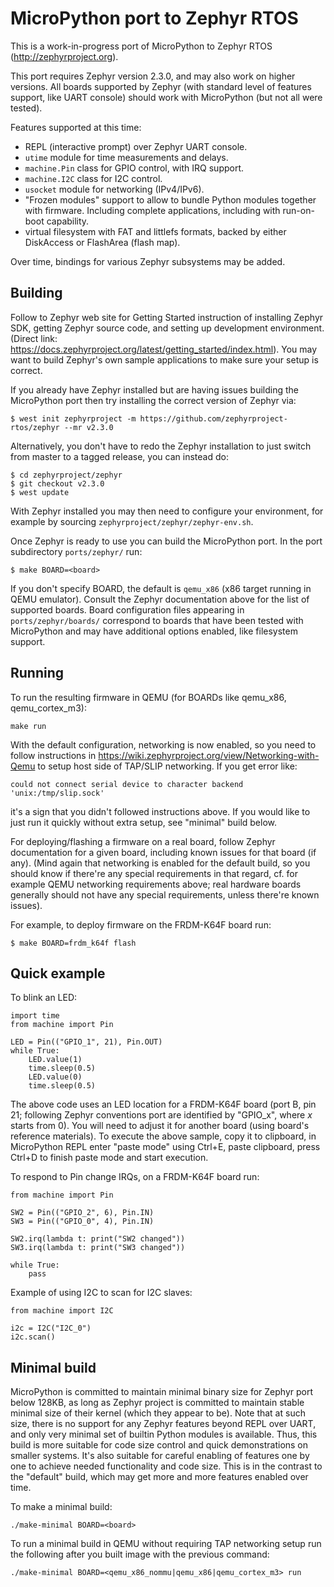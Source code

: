 MicroPython port to Zephyr RTOS
===============================

This is a work-in-progress port of MicroPython to Zephyr RTOS
(http://zephyrproject.org).

This port requires Zephyr version 2.3.0, and may also work on higher
versions.  All boards supported
by Zephyr (with standard level of features support, like UART console)
should work with MicroPython (but not all were tested).

Features supported at this time:

* REPL (interactive prompt) over Zephyr UART console.
* `utime` module for time measurements and delays.
* `machine.Pin` class for GPIO control, with IRQ support.
* `machine.I2C` class for I2C control.
* `usocket` module for networking (IPv4/IPv6).
* "Frozen modules" support to allow to bundle Python modules together
  with firmware. Including complete applications, including with
  run-on-boot capability.
* virtual filesystem with FAT and littlefs formats, backed by either
  DiskAccess or FlashArea (flash map).

Over time, bindings for various Zephyr subsystems may be added.


Building
--------

Follow to Zephyr web site for Getting Started instruction of installing
Zephyr SDK, getting Zephyr source code, and setting up development
environment. (Direct link:
https://docs.zephyrproject.org/latest/getting_started/index.html).
You may want to build Zephyr's own sample applications to make sure your
setup is correct.

If you already have Zephyr installed but are having issues building the
MicroPython port then try installing the correct version of Zephyr via:

    $ west init zephyrproject -m https://github.com/zephyrproject-rtos/zephyr --mr v2.3.0

Alternatively, you don't have to redo the Zephyr installation to just
switch from master to a tagged release, you can instead do:

    $ cd zephyrproject/zephyr
    $ git checkout v2.3.0
    $ west update

With Zephyr installed you may then need to configure your environment,
for example by sourcing `zephyrproject/zephyr/zephyr-env.sh`.

Once Zephyr is ready to use you can build the MicroPython port.
In the port subdirectory `ports/zephyr/` run:

    $ make BOARD=<board>

If you don't specify BOARD, the default is `qemu_x86` (x86 target running
in QEMU emulator).  Consult the Zephyr documentation above for the list of
supported boards.  Board configuration files appearing in `ports/zephyr/boards/`
correspond to boards that have been tested with MicroPython and may have
additional options enabled, like filesystem support.


Running
-------

To run the resulting firmware in QEMU (for BOARDs like qemu_x86,
qemu_cortex_m3):

    make run

With the default configuration, networking is now enabled, so you need to
follow instructions in https://wiki.zephyrproject.org/view/Networking-with-Qemu
to setup host side of TAP/SLIP networking. If you get error like:

    could not connect serial device to character backend 'unix:/tmp/slip.sock'

it's a sign that you didn't followed instructions above. If you would like
to just run it quickly without extra setup, see "minimal" build below.

For deploying/flashing a firmware on a real board, follow Zephyr
documentation for a given board, including known issues for that board
(if any). (Mind again that networking is enabled for the default build,
so you should know if there're any special requirements in that regard,
cf. for example QEMU networking requirements above; real hardware boards
generally should not have any special requirements, unless there're known
issues).

For example, to deploy firmware on the FRDM-K64F board run:

    $ make BOARD=frdm_k64f flash


Quick example
-------------

To blink an LED:

    import time
    from machine import Pin

    LED = Pin(("GPIO_1", 21), Pin.OUT)
    while True:
        LED.value(1)
        time.sleep(0.5)
        LED.value(0)
        time.sleep(0.5)

The above code uses an LED location for a FRDM-K64F board (port B, pin 21;
following Zephyr conventions port are identified by "GPIO_x", where *x*
starts from 0). You will need to adjust it for another board (using board's
reference materials). To execute the above sample, copy it to clipboard, in
MicroPython REPL enter "paste mode" using Ctrl+E, paste clipboard, press
Ctrl+D to finish paste mode and start execution.

To respond to Pin change IRQs, on a FRDM-K64F board run:

    from machine import Pin

    SW2 = Pin(("GPIO_2", 6), Pin.IN)
    SW3 = Pin(("GPIO_0", 4), Pin.IN)

    SW2.irq(lambda t: print("SW2 changed"))
    SW3.irq(lambda t: print("SW3 changed"))

    while True:
        pass

Example of using I2C to scan for I2C slaves:

    from machine import I2C

    i2c = I2C("I2C_0")
    i2c.scan()


Minimal build
-------------

MicroPython is committed to maintain minimal binary size for Zephyr port
below 128KB, as long as Zephyr project is committed to maintain stable
minimal size of their kernel (which they appear to be). Note that at such
size, there is no support for any Zephyr features beyond REPL over UART,
and only very minimal set of builtin Python modules is available. Thus,
this build is more suitable for code size control and quick demonstrations
on smaller systems. It's also suitable for careful enabling of features
one by one to achieve needed functionality and code size. This is in the
contrast to the "default" build, which may get more and more features
enabled over time.

To make a minimal build:

    ./make-minimal BOARD=<board>

To run a minimal build in QEMU without requiring TAP networking setup
run the following after you built image with the previous command:

    ./make-minimal BOARD=<qemu_x86_nommu|qemu_x86|qemu_cortex_m3> run
